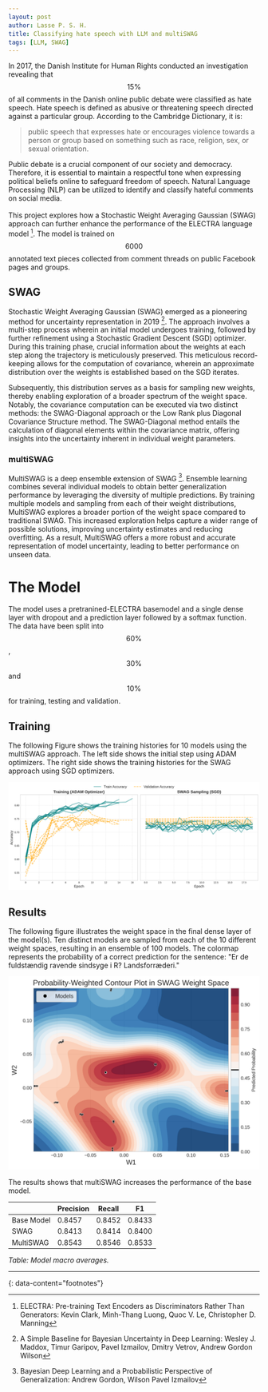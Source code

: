 ```yaml
---
layout: post
author: Lasse P. S. H.
title: Classifying hate speech with LLM and multiSWAG
tags: [LLM, SWAG]
---
```


In 2017, the Danish Institute for Human Rights conducted an investigation revealing that $$15 \%$$ of all comments in the Danish online public debate were classified as hate speech. 
Hate speech is defined as abusive or threatening speech directed against a particular group. 
According to the Cambridge Dictionary, it is:

> public speech that expresses hate or encourages violence towards a person or group based on something such as race, religion, sex, or sexual orientation.

Public debate is a crucial component of our society and democracy. 
Therefore, it is essential to maintain a respectful tone when expressing political beliefs online to safeguard freedom of speech. 
Natural Language Processing (NLP) can be utilized to identify and classify hateful comments on social media.
<br>
<br>
This project explores how a Stochastic Weight Averaging Gaussian (SWAG) approach can further enhance the performance of the ELECTRA language model [^3]. 
The model is trained on $$6000$$ annotated text pieces collected from comment threads on public Facebook pages and groups.


## SWAG
Stochastic Weight Averaging Gaussian (SWAG) emerged as a pioneering method for uncertainty representation in 2019 [^1]. The approach involves a multi-step process wherein an initial model undergoes training, followed by further refinement using a Stochastic Gradient Descent (SGD) optimizer. During this training phase, crucial information about the weights at each step along the trajectory is meticulously preserved. This meticulous record-keeping allows for the computation of covariance, wherein an approximate distribution over the weights is established based on the SGD iterates.

Subsequently, this distribution serves as a basis for sampling new weights, thereby enabling exploration of a broader spectrum of the weight space. Notably, the covariance computation can be executed via two distinct methods: the SWAG-Diagonal approach or the Low Rank plus Diagonal Covariance Structure method. The SWAG-Diagonal method entails the calculation of diagonal elements within the covariance matrix, offering insights into the uncertainty inherent in individual weight parameters.

### multiSWAG
MultiSWAG is a deep ensemble extension of SWAG [^2]. Ensemble learning combines several individual models to obtain better generalization performance by leveraging the diversity of multiple predictions. By training multiple models and sampling from each of their weight distributions, MultiSWAG explores a broader portion of the weight space compared to traditional SWAG. This increased exploration helps capture a wider range of possible solutions, improving uncertainty estimates and reducing overfitting. As a result, MultiSWAG offers a more robust and accurate representation of model uncertainty, leading to better performance on unseen data.

# The Model
The model uses a pretranined-ELECTRA basemodel and a single dense layer with dropout and a prediction layer followed by a softmax function.
The data have been split into $$60 \%$$, $$30 \%$$ and $$10 \%$$ for training, testing and validation. 

## Training
The following Figure shows the training histories for 10 models using the multiSWAG approach. 
The left side shows the initial step using ADAM optimizers. 
The right side shows the training histories for the SWAG approach using SGD optimizers.

![multi_swag_samples](/images/swag/train.png)

## Results
The following figure illustrates the weight space in the final dense layer of the model(s). Ten distinct models are sampled from each of the 10 different weight spaces, resulting in an ensemble of 100 models. The colormap represents the probability of a correct prediction for the sentence: "Er de fuldstændig ravende sindsyge i R? Landsforræderi."

![probability](/images/swag/probs.png)


The results shows that multiSWAG increases the performance of the base model.

|             | Precision | Recall | F1     |
|-------------|-----------|--------|--------|
| Base Model  | 0.8457    | 0.8452 | 0.8433 |
| SWAG        | 0.8413    | 0.8414 | 0.8400 |
| MultiSWAG   | 0.8543    | 0.8546 | 0.8533 |

*Table: Model macro averages.*


---
{: data-content="footnotes"}
[^1]: A Simple Baseline for Bayesian Uncertainty in Deep Learning: Wesley J. Maddox, Timur Garipov, Pavel Izmailov, Dmitry Vetrov, Andrew Gordon Wilson
[^2]: Bayesian Deep Learning and a Probabilistic Perspective of Generalization: Andrew Gordon, Wilson Pavel Izmailov
[^3]: ELECTRA: Pre-training Text Encoders as Discriminators Rather Than Generators: Kevin Clark, Minh-Thang Luong, Quoc V. Le, Christopher D. Manning